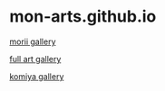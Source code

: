 # mon-arts.github.io

[morii gallery](https://mon-arts.github.io/morii/)

[full art gallery](https://mon-arts.github.io/full-arts/)

[komiya gallery](https://mon-arts.github.io/komiya/)
